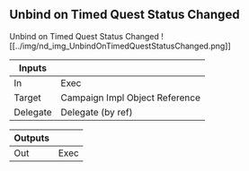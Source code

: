 ## Unbind on Timed Quest Status Changed
Unbind on Timed Quest Status Changed
![[../img/nd_img_UnbindOnTimedQuestStatusChanged.png]]

|Inputs||
|--|--|
| In | Exec |
| Target | Campaign Impl Object Reference |
| Delegate | Delegate (by ref) |

|Outputs||
|--|--|
| Out | Exec |
